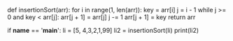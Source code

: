 def insertionSort(arr):
    for i in range(1, len(arr)):
        key = arr[i]
        j = i - 1
        while j >= 0 and key < arr[j]:
            arr[j + 1] = arr[j]
            j -= 1
        arr[j + 1] = key
    return arr



if __name__ == '__main__':
    li = [5, 4,3,2,1,99]
    li2 = insertionSort(li)
    print(li2)


